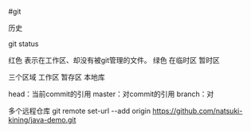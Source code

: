 #git 

历史

git status

红色 表示在工作区、却没有被git管理的文件。
绿色 在临时区 暂时区


三个区域
工作区
暂存区
本地库

head：当前commit的引用
master：对commit的引用
branch：对

多个远程仓库
git remote set-url --add origin https://github.com/natsuki-kining/java-demo.git
